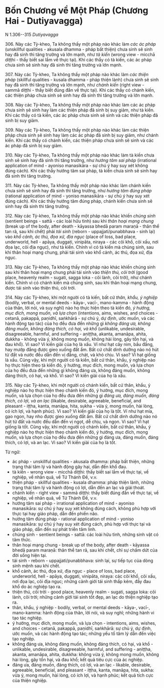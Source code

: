 # Bốn Chương về Một Pháp (Chương Hai - Dutiyavagga)

N 1.306--315 *Dutiyavagga*

306\. Này các Tỳ-kheo, Ta không thấy một pháp nào khác làm *các ác pháp* (unskillful qualities - akusala dhamma - pháp bất thiện) chưa sinh sẽ sinh hay đã sinh thì tăng trưởng và lớn mạnh, như *tà kiến* (wrong view - micchā diṭṭhi - thấy biết sai lầm về thực tại). Khi các thầy có tà kiến, các ác pháp chưa sinh sẽ sinh hay đã sinh thì tăng trưởng và lớn mạnh.

<!--pg-->
307\. Này các Tỳ-kheo, Ta không thấy một pháp nào khác làm *các thiện pháp* (skillful qualities - kusala dhamma - pháp thiện lành) chưa sinh sẽ sinh hay đã sinh thì tăng trưởng và lớn mạnh, như *chánh kiến* (right view - sammā diṭṭhi - thấy biết đúng đắn về thực tại). Khi các thầy có chánh kiến, các thiện pháp chưa sinh sẽ sinh hay đã sinh thì tăng trưởng và lớn mạnh.

<!--pg-->
308\. Này các Tỳ-kheo, Ta không thấy một pháp nào khác làm các ác pháp chưa sinh sẽ sinh hay làm các thiện pháp đã sinh bị suy giảm, như tà kiến. Khi các thầy có tà kiến, các ác pháp chưa sinh sẽ sinh và các thiện pháp đã sinh bị suy giảm.

<!--pg-->
309\. Này các Tỳ-kheo, Ta không thấy một pháp nào khác làm các thiện pháp chưa sinh sẽ sinh hay làm các ác pháp đã sinh bị suy giảm, như chánh kiến. Khi các thầy có chánh kiến, các thiện pháp chưa sinh sẽ sinh và các ác pháp đã sinh bị suy giảm.

<!--pg-->
310\. Này các Tỳ-kheo, Ta không thấy một pháp nào khác làm tà kiến chưa sinh sẽ sinh hay đã sinh thì tăng trưởng, như *hướng tâm sai pháp* (irrational application of mind - ayoniso manasikāra - sự chú ý hay suy xét không đúng cách). Khi các thầy hướng tâm sai pháp, tà kiến chưa sinh sẽ sinh hay đã sinh thì tăng trưởng.

<!--pg-->
311\. Này các Tỳ-kheo, Ta không thấy một pháp nào khác làm chánh kiến chưa sinh sẽ sinh hay đã sinh thì tăng trưởng, như *hướng tâm đúng pháp* (rational application of mind - yoniso manasikāra - sự chú ý hay suy xét đúng cách). Khi các thầy hướng tâm đúng pháp, chánh kiến chưa sinh sẽ sinh hay đã sinh thì tăng trưởng.

<!--pg-->
312\. Này các Tỳ-kheo, Ta không thấy một pháp nào khác khiến *chúng sinh* (sentient beings - sattā - các loài hữu tình) sau khi *thân hoại mạng chung* (break up of the body, after death - kāyassa bhedā param maraṇā - thân thể tan rã, sau khi chết) phải *tái sinh* (reborn - uppajjati/punabbhava - sinh lại) vào *khổ cảnh, ác thú, đọa xứ, địa ngục* (place of loss, bad place, underworld, hell - apāya, duggati, vinipāta, niraya - các cõi khổ, cõi xấu, nơi đọa lạc, cõi địa ngục), như tà kiến. Chính vì có tà kiến mà chúng sinh, sau khi thân hoại mạng chung, phải tái sinh vào khổ cảnh, ác thú, đọa xứ, địa ngục.

<!--pg-->
313\. Này các Tỳ-kheo, Ta không thấy một pháp nào khác khiến chúng sinh sau khi thân hoại mạng chung phải tái sinh vào *thiện thú, cõi trời* (good place, heavenly realm - sugati, sagga loka - cõi lành, cõi trời), như chánh kiến. Chính vì có chánh kiến mà chúng sinh, sau khi thân hoại mạng chung, được tái sinh vào thiện thú, cõi trời.

<!--pg-->
314\. Này các Tỳ-kheo, khi một người có tà kiến, bất cứ *thân, khẩu, ý nghiệp* (bodily, verbal, or mental deeds - kāya-, vacī-, mano-kamma - hành động của thân, lời nói, và suy nghĩ) nào họ thực hiện theo tà kiến đó, *ý hướng, mục đích, mong muốn, và lựa chọn* (intentions, aims, wishes, and choices - cetanā, pakappā, paṇidhī, saṅkhārā - sự chủ ý, dự định, ước muốn, và các hành động tạo tác) của họ đều đưa đến những gì *không đáng ưa, không đáng muốn, không đáng thích, có hại, và khổ* (unlikable, undesirable, disagreeable, harmful, and suffering - aniṭṭha, akanta, amanāpa, ahita, dukkha - không vừa ý, không mong muốn, không hài lòng, gây tổn hại, và đau khổ). Vì sao? Vì kiến giải của họ là xấu. Ví như hạt cây nim, bầu đắng, hay mướp đắng được gieo xuống đất ẩm. Bất cứ chất dinh dưỡng nào nó hút từ đất và nước đều dẫn đến vị đắng, chát, và khó chịu. Vì sao? Vì hạt giống là xấu. Cũng vậy, khi một người có tà kiến, bất cứ thân, khẩu, ý nghiệp nào họ thực hiện theo tà kiến đó, ý hướng, mục đích, mong muốn, và lựa chọn của họ đều đưa đến những gì không đáng ưa, không đáng muốn, không đáng thích, có hại, và khổ. Vì sao? Vì kiến giải của họ là xấu.

<!--pg-->
315\. Này các Tỳ-kheo, khi một người có chánh kiến, bất cứ thân, khẩu, ý nghiệp nào họ thực hiện theo chánh kiến đó, ý hướng, mục đích, mong muốn, và lựa chọn của họ đều đưa đến những gì *đáng ưa, đáng muốn, đáng thích, có lợi, và an lạc* (likable, desirable, agreeable, beneficial, and pleasant - iṭṭha, kanta, manāpa, hita, sukha - vừa ý, mong muốn, hài lòng, có ích lợi, và hạnh phúc). Vì sao? Vì kiến giải của họ là tốt. Ví như hạt mía, gạo ngon, hay nho được gieo xuống đất ẩm. Bất cứ chất dinh dưỡng nào nó hút từ đất và nước đều dẫn đến vị ngọt, dễ chịu, và ngon. Vì sao? Vì hạt giống là tốt. Cũng vậy, khi một người có chánh kiến, bất cứ thân, khẩu, ý nghiệp nào họ thực hiện theo chánh kiến đó, ý hướng, mục đích, mong muốn, và lựa chọn của họ đều đưa đến những gì đáng ưa, đáng muốn, đáng thích, có lợi, và an lạc. Vì sao? Vì kiến giải của họ là tốt.

<!--pg-->
Từ ngữ:
- ác pháp - unskillful qualities - akusala dhamma: pháp bất thiện, những trạng thái tâm lý và hành động gây hại, dẫn đến khổ đau.
- tà kiến - wrong view - micchā diṭṭhi: thấy biết sai lầm về thực tại, về nghiệp, về nhân quả, về Tứ Thánh Đế, v.v.
- thiện pháp - skillful qualities - kusala dhamma: pháp thiện lành, những trạng thái tâm lý và hành động có lợi, dẫn đến an lạc và giải thoát.
- chánh kiến - right view - sammā diṭṭhi: thấy biết đúng đắn về thực tại, về nghiệp, về nhân quả, về Tứ Thánh Đế, v.v.
- hướng tâm sai pháp - irrational application of mind - ayoniso manasikāra: sự chú ý hay suy xét không đúng cách, không phù hợp với thực tại hay giáo pháp, dẫn đến phiền não.
- hướng tâm đúng pháp - rational application of mind - yoniso manasikāra: sự chú ý hay suy xét đúng cách, phù hợp với thực tại và giáo pháp, dẫn đến sự phát triển tâm linh.
- chúng sinh - sentient beings - sattā: các loài hữu tình, những sinh vật có tâm thức.
- thân hoại mạng chung - break up of the body, after death - kāyassa bhedā param maraṇā: thân thể tan rã, sau khi chết, chỉ sự chấm dứt của đời sống hiện tại.
- tái sinh - reborn - uppajjati/punabbhava: sinh lại, sự tiếp tục của dòng sinh mệnh sau khi chết.
- khổ cảnh, ác thú, đọa xứ, địa ngục - place of loss, bad place, underworld, hell - apāya, duggati, vinipāta, niraya: các cõi khổ, cõi xấu, nơi đọa lạc, cõi địa ngục; những cảnh giới tái sinh thấp kém, đầy đau khổ do ác nghiệp tạo ra.
- thiện thú, cõi trời - good place, heavenly realm - sugati, sagga loka: cõi lành, cõi trời; những cảnh giới tái sinh tốt đẹp, an lạc do thiện nghiệp tạo ra.
- thân, khẩu, ý nghiệp - bodily, verbal, or mental deeds - kāya-, vacī-, mano-kamma: hành động của thân, lời nói, và suy nghĩ; những hành vi tạo tác nghiệp.
- ý hướng, mục đích, mong muốn, và lựa chọn - intentions, aims, wishes, and choices - cetanā, pakappā, paṇidhī, saṅkhārā: sự chủ ý, dự định, ước muốn, và các hành động tạo tác; những yếu tố tâm lý dẫn đến việc tạo nghiệp.
- không đáng ưa, không đáng muốn, không đáng thích, có hại, và khổ - unlikable, undesirable, disagreeable, harmful, and suffering - aniṭṭha, akanta, amanāpa, ahita, dukkha: không vừa ý, không mong muốn, không hài lòng, gây tổn hại, và đau khổ; kết quả tiêu cực của ác nghiệp.
- đáng ưa, đáng muốn, đáng thích, có lợi, và an lạc - likable, desirable, agreeable, beneficial, and pleasant - iṭṭha, kanta, manāpa, hita, sukha: vừa ý, mong muốn, hài lòng, có ích lợi, và hạnh phúc; kết quả tích cực của thiện nghiệp.